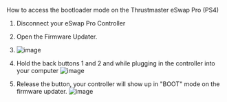 How to access the bootloader mode on the Thrustmaster eSwap Pro (PS4) 

1. Disconnect your eSwap Pro Controller

2. Open the Firmware Updater.
3. ![image](https://user-images.githubusercontent.com/16516667/193487295-15a2b34d-5275-4827-b48e-adf813f1ecab.png)

3. Hold the back buttons 1 and 2 and while plugging in the controller into your computer 
![image](https://user-images.githubusercontent.com/16516667/193487353-ef713401-8821-48cf-93d8-05b34b0237c1.png)

4. Release the button, your controller will show up in "BOOT" mode on the firmware updater. 
![image](https://user-images.githubusercontent.com/16516667/193487521-73ef1b71-5835-461a-87e5-7ac49e4d01b0.png)

